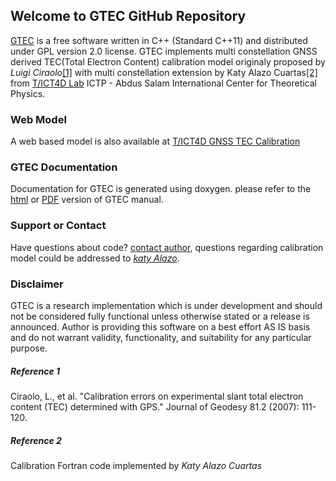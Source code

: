## Welcome to GTEC GitHub Repository

[GTEC](https://mowaisarain.github.io/GTEC/) is a free software written in C++ (Standard C++11) and distributed under GPL version 2.0 license. GTEC implements multi constellation GNSS derived TEC(Total Electron Content) calibration model originaly proposed by _Luigi Ciraolo_[[1]](#ref1) with multi constellation extension by Katy Alazo Cuartas[[2]](#ref2) from [T/ICT4D Lab](http://t-ict4d.ictp.it/nequick2/gnss-tec-calibration) ICTP - Abdus Salam International Center for Theoretical Physics.


### Web Model
A web based model is also available at [T/ICT4D GNSS TEC Calibration](http://t-ict4d.ictp.it/nequick2/gps-tec-calibration-online)


### GTEC Documentation
Documentation for GTEC is generated using doxygen. please refer to the [html](https://mowaisarain.github.io/GTEC/doc/html/index.html) or [PDF](https://mowaisarain.github.io/GTEC/doc/refman.pdf) version of GTEC manual.


### Support or Contact

Have questions about code? [contact author](mailto:owaisarain@gmail.com), questions regarding calibration model could be addressed to [_katy Alazo_](mailto:kalazo_c@ictp.it ).

### Disclaimer

GTEC is a research implementation which is under development and should not be considered fully functional unless otherwise stated or a release is announced. Author is providing this software on a best effort AS IS basis and do not warrant validity, functionality, and suitability for any particular purpose.  

##### <a name="ref1"></a>Reference 1
Ciraolo, L., et al. "Calibration errors on experimental slant total electron content (TEC) determined with GPS." Journal of Geodesy 81.2 (2007): 111-120.

##### <a name="ref2"></a>Reference 2
Calibration Fortran code implemented by _Katy Alazo Cuartas_

